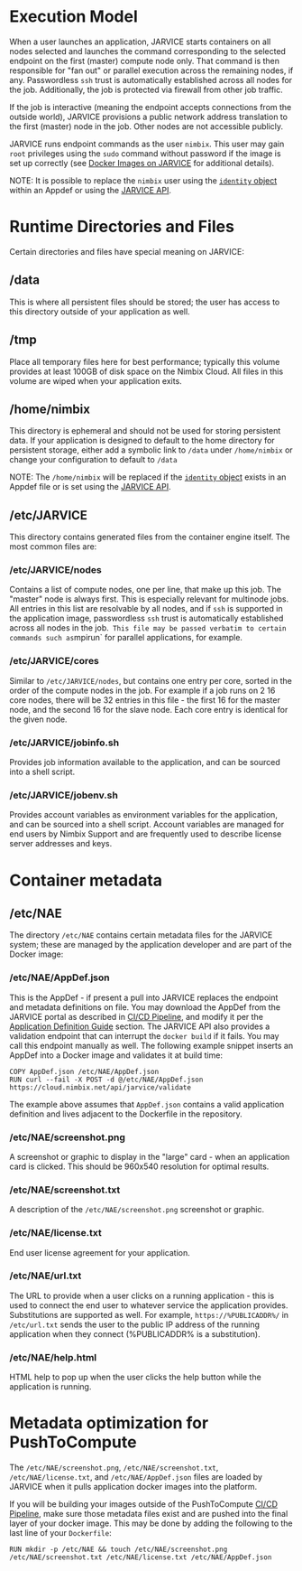 # Execution Model

When a user launches an application, JARVICE starts containers on all nodes selected and launches the command corresponding to the selected endpoint on the first (master) compute node only.  That command is then responsible for "fan out" or parallel execution across the remaining nodes, if any.  Passwordless `ssh` trust is automatically established across all nodes for the job.  Additionally, the job is protected via firewall from other job traffic.

If the job is interactive (meaning the endpoint accepts connections from the outside world), JARVICE provisions a public network address translation to the first (master) node in the job.  Other nodes are not accessible publicly.

JARVICE runs endpoint commands as the user `nimbix`.  This user may gain `root` privileges using the `sudo` command without password if the image is set up correctly (see [Docker Images on JARVICE](docker.md) for additional details).

NOTE: It is possible to replace the `nimbix` user using the [`identity` object](appdef.md#reference) within an Appdef or using the [JARVICE API](api.md#jarvicesubmit).

# Runtime Directories and Files

Certain directories and files have special meaning on JARVICE:

## /data

This is where all persistent files should be stored; the user has access to this directory outside of your application as well.

## /tmp

Place all temporary files here for best performance; typically this volume provides at least 100GB of disk space on the Nimbix Cloud.  All files in this volume are wiped when your application exits.

## /home/nimbix

This directory is ephemeral and should not be used for storing persistent data.  If your application is designed to default to the home directory for persistent storage, either add a symbolic link to `/data` under `/home/nimbix` or change your configuration to default to `/data`

NOTE: The `/home/nimbix` will be replaced if the [`identity` object](appdef.md#reference) exists in an Appdef file or is set using the [JARVICE API](api.md#jarvicesubmit).


## /etc/JARVICE

This directory contains generated files from the container engine itself.  The most common files are:

### /etc/JARVICE/nodes

Contains a list of compute nodes, one per line, that make up this job.  The "master" node is always first.  This is especially relevant for multinode jobs.  All entries in this list are resolvable by all nodes, and if `ssh` is supported in the application image, passwordless `ssh` trust is automatically established across all nodes in the job.`  This file may be passed verbatim to certain commands such as `mpirun` for parallel applications, for example.

### /etc/JARVICE/cores

Similar to `/etc/JARVICE/nodes`, but contains one entry per core, sorted in the order of the compute nodes in the job.  For example if a job runs on 2 16 core nodes, there will be 32 entries in this file - the first 16 for the master node, and the second 16 for the slave node.  Each core entry is identical for the given node.

### /etc/JARVICE/jobinfo.sh

Provides job information available to the application, and can be sourced into a shell script.

### /etc/JARVICE/jobenv.sh

Provides account variables as environment variables for the application, and can be sourced into a shell script.  Account variables are managed for end users by Nimbix Support and are frequently used to describe license server addresses and keys.

# Container metadata

## /etc/NAE

The directory `/etc/NAE` contains certain metadata files for the JARVICE system; these are managed by the application developer and are part of the Docker image:

### /etc/NAE/AppDef.json

This is the AppDef - if present a pull into JARVICE replaces the endpoint and metadata definitions on file.  You may download the AppDef from the JARVICE portal as described in [CI/CD Pipeline](cicd.md), and modify it per the [Application Definition Guide](appdef.md) section.  The JARVICE API also provides a validation endpoint that can interrupt the `docker build` if it fails.  You may call this endpoint manually as well.  The following example snippet inserts an AppDef into a Docker image and validates it at build time:

```
COPY AppDef.json /etc/NAE/AppDef.json
RUN curl --fail -X POST -d @/etc/NAE/AppDef.json https://cloud.nimbix.net/api/jarvice/validate
```

The example above assumes that `AppDef.json` contains a valid application definition and lives adjacent to the Dockerfile in the repository.

### /etc/NAE/screenshot.png

A screenshot or graphic to display in the "large" card - when an application card is clicked.  This should be 960x540 resolution for optimal results.

### /etc/NAE/screenshot.txt

A description of the `/etc/NAE/screenshot.png` screenshot or graphic.

### /etc/NAE/license.txt

End user license agreement for your application.

### /etc/NAE/url.txt

The URL to provide when a user clicks on a running application - this is used to connect the end user to whatever service the application provides.  Substitutions are supported as well.  For example, `https://%PUBLICADDR%/` in `/etc/url.txt` sends the user to the public IP address of the running application when they connect (%PUBLICADDR% is a substitution).

### /etc/NAE/help.html

HTML help to pop up when the user clicks the help button while the application is running.

# Metadata optimization for PushToCompute

The `/etc/NAE/screenshot.png`, `/etc/NAE/screenshot.txt`,
`/etc/NAE/license.txt`, and `/etc/NAE/AppDef.json` files are loaded by JARVICE
when it pulls application docker images into the platform.

If you will be building your images outside of the PushToCompute
[CI/CD Pipeline](cicd.md), make sure those metadata files exist and are
pushed into the final layer of your docker image.  This may be done by
adding the following to the last line of your `Dockerfile`:
```
RUN mkdir -p /etc/NAE && touch /etc/NAE/screenshot.png /etc/NAE/screenshot.txt /etc/NAE/license.txt /etc/NAE/AppDef.json
```
